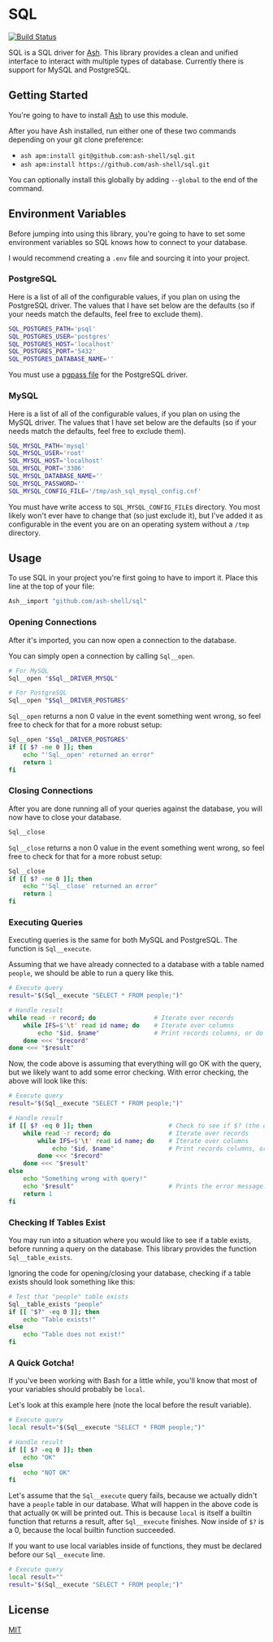 # SQL

[![Build Status](https://travis-ci.org/ash-shell/sql.svg?branch=br.travis)](https://travis-ci.org/ash-shell/sql)

SQL is a SQL driver for [Ash](https://github.com/ash-shell/ash).  This library provides a clean and unified interface to interact with multiple types of database.  Currently there is support for MySQL and PostgreSQL.

## Getting Started

You're going to have to install [Ash](https://github.com/ash-shell/ash) to use this module.

After you have Ash installed, run either one of these two commands depending on your git clone preference:

- `ash apm:install git@github.com:ash-shell/sql.git`
- `ash apm:install https://github.com/ash-shell/sql.git`

You can optionally install this globally by adding `--global` to the end of the command.

## Environment Variables

Before jumping into using this library, you're going to have to set some environment variables so SQL knows how to connect to your database.

I would recommend creating a `.env` file and sourcing it into your project.

### PostgreSQL

Here is a list of all of the configurable values, if you plan on using the PostgreSQL driver.  The values that I have set below are the defaults (so if your needs match the defaults, feel free to exclude them).

```sh
SQL_POSTGRES_PATH='psql'
SQL_POSTGRES_USER='postgres'
SQL_POSTGRES_HOST='localhost'
SQL_POSTGRES_PORT='5432'
SQL_POSTGRES_DATABASE_NAME=''
```

You must use a [pgpass file](https://www.postgresql.org/docs/9.3/static/libpq-pgpass.html) for the PostgreSQL driver.

### MySQL

Here is a list of all of the configurable values, if you plan on using the MySQL driver.  The values that I have set below are the defaults (so if your needs match the defaults, feel free to exclude them).

```sh
SQL_MYSQL_PATH='mysql'
SQL_MYSQL_USER='root'
SQL_MYSQL_HOST='localhost'
SQL_MYSQL_PORT='3306'
SQL_MYSQL_DATABASE_NAME=''
SQL_MYSQL_PASSWORD=''
SQL_MYSQL_CONFIG_FILE='/tmp/ash_sql_mysql_config.cnf'
```

You must have write access to `SQL_MYSQL_CONFIG_FILE`s directory.  You most likely won't ever have to change that (so just exclude it), but I've added it as configurable in the event you are on an operating system without a `/tmp` directory.

## Usage

To use SQL in your project you're first going to have to import it.  Place this line at the top of your file:

```sh
Ash__import "github.com/ash-shell/sql"
```

### Opening Connections

After it's imported, you can now open a connection to the database.

You can simply open a connection by calling `Sql__open`.

```sh
# For MySQL
Sql__open "$Sql__DRIVER_MYSQL"

# For PostgreSQL
Sql__open "$Sql__DRIVER_POSTGRES"
```

`Sql__open` returns a non 0 value in the event something went wrong, so feel free to check for that for a more robust setup:

```sh
Sql__open "$Sql__DRIVER_POSTGRES"
if [[ $? -ne 0 ]]; then
    echo "'Sql__open' returned an error"
    return 1
fi
```

### Closing Connections

After you are done running all of your queries against the database, you will now have to close your database.

```sh
Sql__close
```

`Sql__close` returns a non 0 value in the event something went wrong, so feel free to check for that for a more robust setup:

```sh
Sql__close
if [[ $? -ne 0 ]]; then
    echo "'Sql__close' returned an error"
    return 1
fi
```

### Executing Queries

Executing queries is the same for both MySQL and PostgreSQL.  The function is `Sql__execute`.

Assuming that we have already connected to a database with a table named `people`, we should be able to run a query like this.

```sh
# Execute query
result="$(Sql__execute "SELECT * FROM people;")"

# Handle result
while read -r record; do                # Iterate over records
    while IFS=$'\t' read id name; do    # Iterate over columns
        echo "$id, $name"               # Print records columns, or do anything here!
    done <<< "$record"
done <<< "$result"
```

Now, the code above is assuming that everything will go OK with the query, but we likely want to add some error checking.  With error checking, the above will look like this:

```sh
# Execute query
result="$(Sql__execute "SELECT * FROM people;")"

# Handle result
if [[ $? -eq 0 ]]; then                     # Check to see if $? (the query result) is non zero
    while read -r record; do                # Iterate over records
        while IFS=$'\t' read id name; do    # Iterate over columns
            echo "$id, $name"               # Print records columns, or do anything here!
        done <<< "$record"
    done <<< "$result"
else
    echo "Something wrong with query!"
    echo "$result"                          # Prints the error message!
    return 1
fi
```

### Checking If Tables Exist

You may run into a situation where you would like to see if a table exists, before running a query on the database.  This library provides the function `Sql__table_exists`.

Ignoring the code for opening/closing your database, checking if a table exists should look something like this:

```sh
# Test that "people" table exists
Sql__table_exists "people"
if [[ "$?" -eq 0 ]]; then
    echo "Table exists!"
else
    echo "Table does not exist!"
fi
```

### A Quick Gotcha!

If you've been working with Bash for a little while, you'll know that most of your variables should probably be `local`.

Let's look at this example here (note the local before the result variable).

```sh
# Execute query
local result="$(Sql__execute "SELECT * FROM people;")"

# Handle result
if [[ $? -eq 0 ]]; then
    echo "OK"
else
    echo "NOT OK"
fi
```

Let's assume that the `Sql__execute` query fails, because we actually didn't have a `people` table in our database.  What will happen in the above code is that actually `OK` will be printed out.  This is because `local` is itself a builtin function that returns a result, after `Sql__execute` finishes.  Now inside of `$?` is a 0, because the local builtin function succeeded.

If you want to use local variables inside of functions, they must be declared before our `Sql__execute` line.

```sh
# Execute query
local result=""
result="$(Sql__execute "SELECT * FROM people;")"
```

## License

[MIT](./LICENSE.md)
